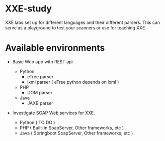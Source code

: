 # XXE-study

XXE labs set up for different languages and their different parsers.
This can serve as a playground to test your scanners or use for teaching XXE.

# Available environments
- Basic Web app with REST api
	- Python
		- eTree parser
		- lxml parser ( eTree python depends on lxml )
	- PHP
		- DOM parser
	- Java
		- JAXB parser
		
- Investigate SOAP Web services for XXE.
	- Python ( TO DO )
	- PHP ( Built-in SoapServer, Other frameworks, etc )
	- Java ( Springboot SoapServer, Other frameworks, etc )
